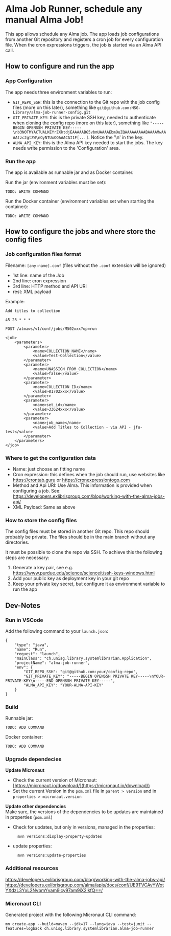 # Alma Job Runner, schedule any manual Alma Job!
This app allows schedule any Alma job. The app loads job configurations from another Git repository and
registers a cron job for every configuration file.
When the cron expressions triggers, the job is started via an Alma API call.

## How to configure and run the app
### App Configuration
The app needs three environment variables to run:

* `GIT_REPO_SSH`: this is the connection to the Git repo with the job config files (more on this later), something like `git@github.com:HSG-Library/alma-job-runner-config.git`
* `GIT_PRIVATE_KEY`: this is the private SSH key, needed to authenticate when cloning the config repo (more on this later), something like `"-----BEGIN OPENSSH PRIVATE KEY-----\nb3NOTMYACTUALKEYrZXktdjEAAAAABG5vbmUAAAAEbm9uZQAAAAAAAAABAAAAMwAAAAtzc2gtZW\nQyNTUxOQAAACAI1F[...]`. Notice the '\n' in the key.
* `ALMA_API_KEY`: this is the Alma API key needed to start the jobs. The key needs write permission to the 'Configuration' area.

### Run the app
The app is available as runnable jar and as Docker container.

Run the jar (environment variables must be set):
```
TODO: WRITE COMMAND
```

Run the Docker container (environment variables set when starting the container):
```
TODO: WRITE COMMAND
```
## How to configure the jobs and where store the config files
### Job configuration files format
Filename: `[any-name].conf` (files without the `.conf` extension will be ignored)

* 1st line: name of the Job
* 2nd line: cron expression
* 3rd line: HTTP method and API URI
* rest: XML payload

Example:
```
Add titles to collection

45 23 * * *

POST /almaws/v1/conf/jobs/M502xxx?op=run

<job>
	<parameters>
		<parameter>
			<name>COLLECTION_NAME</name>
			<value>Test-Collection</value>
		</parameter>
		<parameter>
			<name>UNASSIGN_FROM_COLLECTION</name>
			<value>false</value>
		</parameter>
		<parameter>
			<name>COLLECTION_ID</name>
			<value>81702xxx</value>
		</parameter>
		<parameter>
			<name>set_id</name>
			<value>33624xxx</value>
		</parameter>
		<parameter>
			<name>job_name</name>
			<value>Add Titles to Collection - via API - jfu-test</value>
		</parameter>
	</parameters>
</job>
```
### Where to get the configuration data
* Name: just choose an fitting name
* Cron expression: this defines when the job should run, use websites like https://crontab.guru or https://cronexpressiontogo.com
* Method and Api URI: Use Alma. This information is provided when configuring a job. See: https://developers.exlibrisgroup.com/blog/working-with-the-alma-jobs-api/
* XML Payload: Same as above

### How to store the config files
The config files must be stored in another Git repo. This repo should probably be private.
The files should be in the main branch without any directories.

It must be possible to clone the repo via SSH. To achieve this the following steps are necessary:
1. Generate a key pair, see e.g. https://www.purdue.edu/science/scienceit/ssh-keys-windows.html
2. Add your public key as deployment key in your git repo
3. Keep your private key secret, but configure it as environment variable to run the app




## Dev-Notes
### Run in VSCode
Add the following command to your `launch.json`:
```
{
    "type": "java",
    "name": "Run",
    "request": "launch",
    "mainClass": "ch.unisg.library.systemlibrarian.Application",
    "projectName": "alma-job-runner",
    "env": {
        "GIT_REPO_SSH": "git@github.com:your/config-repo",
        "GIT_PRIVATE_KEY": "-----BEGIN OPENSSH PRIVATE KEY-----\nYOUR-PRIVATE-KEY\n-----END OPENSSH PRIVATE KEY-----",
        "ALMA_API_KEY": "YOUR-ALMA-API-KEY"
    }
}
```

### Build
Runnable jar:
```
TODO: ADD COMMAND
```
Docker container:
```
TODO: ADD COMMAND
```

### Upgrade dependecies
**Update Micronaut**<br>
* Check the current version of Micronaut: [https://micronaut.io/download/](https://micronaut.io/download/)
* Set the current Version in the `pom.xml` file in `parent > version` and in `properties > micronaut.version`

**Update other dependencies**<br>
Make sure, the versions of the dependencies to be updates are maintained in properties (`pom.xml`)
* Check for updates, but only in versions, managed in the properties:

		mvn versions:display-property-updates

* update properties:

		mvn versions:update-properties

### Additional resources
https://developers.exlibrisgroup.com/blog/working-with-the-alma-jobs-api/
https://developers.exlibrisgroup.com/alma/apis/docs/conf/UE9TVCAvYWxtYXdzL3YxL2NvbmYvam9icy97am9iX2lkfQ==/

### Micronaut CLI
Generated project with the following Micronaut CLI command:

    mn create-app --build=maven --jdk=17 --lang=java --test=junit --features=logback ch.unisg.library.systemlibrarian.alma-job-runner
